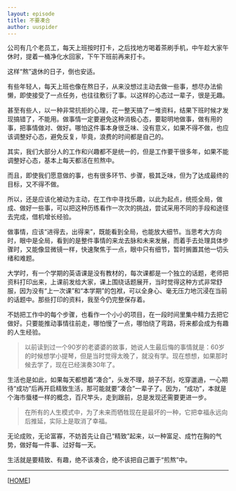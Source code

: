 ```yaml
---
layout: episode
title: 不要凑合
author: uuspider
---
```

公司有几个老员工，每天上班按时打卡，之后找地方喝着茶刷手机，中午趁大家午休时，提着一桶净化水回家，下午下班前再来打卡。

这样“熬”退休的日子，倒也安适。

有些年轻人，每天上班也像在熬日子，从来没想过主动去做一些事，想尽办法偷懒，即使接受了一点任务，也往往敷衍了事。以这样的心态过一辈子，很是无趣。

甚至有些人，以一种非常抗拒的心理，花一整天搞了一堆资料，结果下班时候才发现搞错了，不能用。做事情一定要避免这种消极心态，要聪明地做事，做有用的事，把事情做对、做好。哪怕这件事本身很乏味、没有意义，如果不得不做，也应该调整好心态，避免反复，毕竟，浪费的时间都是自己的。

其实，我们大部分人的工作和兴趣都不是统一的，但是工作要干很多年，如果不能调整好心态，基本上每天都活在煎熬中。

而且，即使我们愿意做的事，也有很多环节、步骤，极其乏味，但为了达成最终的目标，又不得不做。

所以，还是应该化被动为主动，在工作中寻找乐趣，以此为起点，统揽全局，做成、做好一些事，可以把这种历练看作一次次的挑战，尝试采用不同的手段和途径去完成，借机增长经验。

做事情，应该“进得去，出得来”，既能看到全局，也能放大细节。当思考大方向时，眼中是全局，看到的是整件事情的来龙去脉和未来发展，而着手去处理具体步骤时，又能像显微镜一样，快速聚焦于一点，眼中只有细节，暂时搁置其他一切头绪和难题。

大学时，有一个学期的英语课是没有教材的，每次课都是一个独立的话题，老师把资料打印出来，上课前发给大家，课上围绕话题展开，当时觉得这种方式非常舒服，因为没有“上一次课”和“本学期”的包袱，可以全身心、毫无压力地沉浸在当前的话题中。那些打印的资料，我至今仍完整保存着。

不妨把工作中的每个步骤，也看作一个小小的项目，在一段时间里集中精力去把它做好。只要能推动事情往前走，哪怕慢了一点，哪怕绕了弯路，将来都会成为有趣的人生经验。

>以前读到过一个90岁的老婆婆的故事，她说人生最后悔的事情就是：60岁的时候想学小提琴，但是当时觉得太晚了，就没有学。现在想想，如果那时候去学了，现在已经演奏30年了。

生活也是如此，如果每天都想着“凑合”，头发不理，胡子不刮，吃穿邋遢，一心期待“成功”后再开启精致生活，那可能就要“凑合”一辈子了。因为，“成功”，本就是个海市蜃楼一样的概念，百尺竿头，走到跟前，总是发现还需要更进一步。

>在所有的人生模式中，为了未来而牺牲现在是最坏的一种，它把幸福永远向后推延，实际上是取消了幸福。

无论成败，无论富寡，不妨首先让自己“精致”起来，以一种富足、成竹在胸的气势，做好每一件事、过好每一天。

生活就是要精致、有趣，绝不该凑合，绝不该把自己置于“煎熬”中。

***

[[HOME][episode]]

[episode]:http://about.uuspider.com/2019/06/02/episodeindex.html
